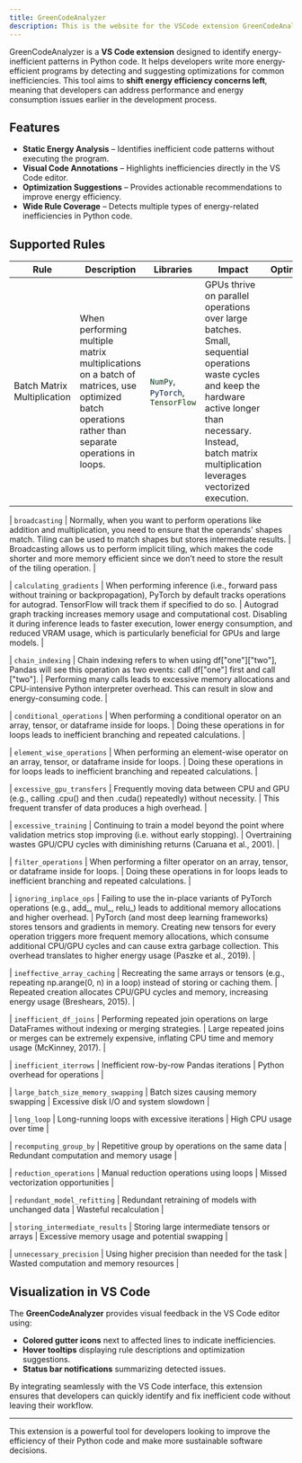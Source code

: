 ```yaml
---
title: GreenCodeAnalyzer
description: This is the website for the VSCode extension GreenCodeAnalyzer.
---
```


GreenCodeAnalyzer is a **VS Code extension** designed to identify energy-inefficient patterns in Python code. It helps developers write more energy-efficient programs by detecting and suggesting optimizations for common inefficiencies. This tool aims to **shift energy efficiency concerns left**, meaning that developers can address performance and energy consumption issues earlier in the development process.

## Features

- **Static Energy Analysis** – Identifies inefficient code patterns without executing the program.
- **Visual Code Annotations** – Highlights inefficiencies directly in the VS Code editor.
- **Optimization Suggestions** – Provides actionable recommendations to improve energy efficiency.
- **Wide Rule Coverage** – Detects multiple types of energy-related inefficiencies in Python code.

## Supported Rules

| Rule    | Description | Libraries  | Impact     | Optimization |
| ------- | ----------- | ---------- | -----------| ------------ |
| Batch Matrix Multiplication   | When performing multiple matrix multiplications on a batch of matrices, use optimized batch operations rather than separate operations in loops. | <span style="color:#053b1b;">`NumPy`</span>, <span style="color:#051b3b;">`PyTorch`</span>, <span style="color:#153b05;">`TensorFlow`</span> | GPUs thrive on parallel operations over large batches. Small, sequential operations waste cycles and keep the hardware active longer than necessary. Instead, batch matrix multiplication leverages vectorized execution.  | |

| `broadcasting`                     | Normally, when you want to perform operations like addition and multiplication, you need to ensure that the operands' shapes match. Tiling can be used to match shapes but stores intermediate results.       | Broadcasting allows us to perform implicit tiling, which makes the code shorter and more memory efficient since we don’t need to store the result of the tiling operation.                         |

| `calculating_gradients`            | When performing inference (i.e., forward pass without training or backpropagation), PyTorch by default tracks operations for autograd. TensorFlow will track them if specified to do so.                | Autograd graph tracking increases memory usage and computational cost. Disabling it during inference leads to faster execution, lower energy consumption, and reduced VRAM usage, which is particularly beneficial for GPUs and large models.                       |

| `chain_indexing`                   | Chain indexing refers to when using df["one"]["two"], Pandas will see this operation as two events: call df["one"] first and call ["two"].                    | Performing many calls leads to excessive memory allocations and CPU-intensive Python interpreter overhead. This can result in slow and energy-consuming code.                    |

| `conditional_operations`           | When performing a conditional operator on an array, tensor, or dataframe inside for loops.                    | Doing these operations in for loops leads to inefficient branching and repeated calculations.        |

| `element_wise_operations`          | When performing an element-wise operator on an array, tensor, or dataframe inside for loops.                    | Doing these operations in for loops leads to inefficient branching and repeated calculations.        |

| `excessive_gpu_transfers`          | Frequently moving data between CPU and GPU (e.g., calling .cpu() and then .cuda() repeatedly) without necessity.                               | This frequent transfer of data produces a high overhead.                            |

| `excessive_training`               | Continuing to train a model beyond the point where validation metrics stop improving (i.e. without early stopping).                | Overtraining wastes GPU/CPU cycles with diminishing returns (Caruana et al., 2001).             |

| `filter_operations`                | When performing a filter operator on an array, tensor, or dataframe inside for loops.                    | Doing these operations in for loops leads to inefficient branching and repeated calculations.        |

| `ignoring_inplace_ops`             | Failing to use the in-place variants of PyTorch operations (e.g., add_, mul_, relu_) leads to additional memory allocations and higher overhead.                     | PyTorch (and most deep learning frameworks) stores tensors and gradients in memory. Creating new tensors for every operation triggers more frequent memory allocations, which consume additional CPU/GPU cycles and can cause extra garbage collection. This overhead translates to higher energy usage (Paszke et al., 2019).                        |

| `ineffective_array_caching`        | Recreating the same arrays or tensors (e.g., repeating np.arange(0, n) in a loop) instead of storing or caching them.                        | Repeated creation allocates CPU/GPU cycles and memory, increasing energy usage (Breshears, 2015).                         |

| `inefficient_df_joins`             | Performing repeated join operations on large DataFrames without indexing or merging strategies.            | Large repeated joins or merges can be extremely expensive, inflating CPU time and memory usage (McKinney, 2017).       |

| `inefficient_iterrows`             | Inefficient row-by-row Pandas iterations                        | Python overhead for operations                         |

| `large_batch_size_memory_swapping` | Batch sizes causing memory swapping                             | Excessive disk I/O and system slowdown                 |

| `long_loop`                        | Long-running loops with excessive iterations                    | High CPU usage over time                               |

| `recomputing_group_by`             | Repetitive group by operations on the same data                 | Redundant computation and memory usage                 |

| `reduction_operations`             | Manual reduction operations using loops                         | Missed vectorization opportunities                     |

| `redundant_model_refitting`        | Redundant retraining of models with unchanged data              | Wasteful recalculation                                 |

| `storing_intermediate_results`     | Storing large intermediate tensors or arrays                    | Excessive memory usage and potential swapping          |

| `unnecessary_precision`            | Using higher precision than needed for the task                 | Wasted computation and memory resources                |

## Visualization in VS Code

The **GreenCodeAnalyzer** provides visual feedback in the VS Code editor using:

- **Colored gutter icons** next to affected lines to indicate inefficiencies.
- **Hover tooltips** displaying rule descriptions and optimization suggestions.
- **Status bar notifications** summarizing detected issues.

By integrating seamlessly with the VS Code interface, this extension ensures that developers can quickly identify and fix inefficient code without leaving their workflow.

---

This extension is a powerful tool for developers looking to improve the efficiency of their Python code and make more sustainable software decisions.

